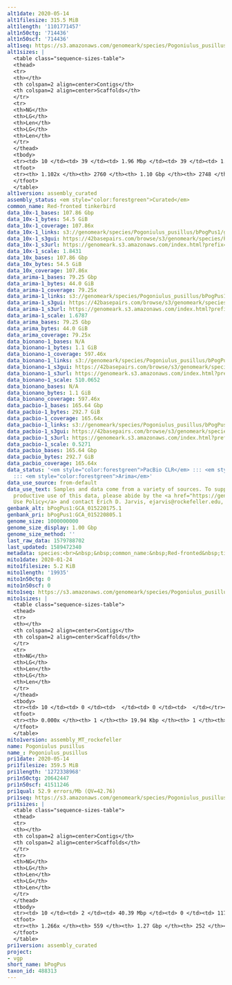 ```yaml
---
alt1date: 2020-05-14
alt1filesize: 315.5 MiB
alt1length: '1101771457'
alt1n50ctg: '714436'
alt1n50scf: '714436'
alt1seq: https://s3.amazonaws.com/genomeark/species/Pogoniulus_pusillus/bPogPus1/assembly_curated/bPogPus1.alt.cur.20200514.fasta.gz
alt1sizes: |
  <table class="sequence-sizes-table">
  <thead>
  <tr>
  <th></th>
  <th colspan=2 align=center>Contigs</th>
  <th colspan=2 align=center>Scaffolds</th>
  </tr>
  <tr>
  <th>NG</th>
  <th>LG</th>
  <th>Len</th>
  <th>LG</th>
  <th>Len</th>
  </tr>
  </thead>
  <tbody>
  <tr><td> 10 </td><td> 39 </td><td> 1.96 Mbp </td><td> 39 </td><td> 1.96 Mbp </td></tr><tr><td> 20 </td><td> 100 </td><td> 1.41 Mbp </td><td> 100 </td><td> 1.41 Mbp </td></tr><tr><td> 30 </td><td> 181 </td><td> 1.10 Mbp </td><td> 181 </td><td> 1.10 Mbp </td></tr><tr><td> 40 </td><td> 283 </td><td> 0.87 Mbp </td><td> 283 </td><td> 0.87 Mbp </td></tr><tr style="background-color:#cccccc;"><td> 50 </td><td> 411 </td><td> 0.71 Mbp </td><td> 411 </td><td> 0.71 Mbp </td></tr><tr><td> 60 </td><td> 565 </td><td> 0.59 Mbp </td><td> 565 </td><td> 0.59 Mbp </td></tr><tr><td> 70 </td><td> 751 </td><td> 486.38 Kbp </td><td> 751 </td><td> 486.70 Kbp </td></tr><tr><td> 80 </td><td> 979 </td><td> 395.13 Kbp </td><td> 979 </td><td> 395.13 Kbp </td></tr><tr><td> 90 </td><td> 1270 </td><td> 298.30 Kbp </td><td> 1269 </td><td> 299.22 Kbp </td></tr><tr><td> 100 </td><td> 1683 </td><td> 192.36 Kbp </td><td> 1682 </td><td> 192.76 Kbp </td></tr></tbody>
  <tfoot>
  <tr><th> 1.102x </th><th> 2760 </th><th> 1.10 Gbp </th><th> 2748 </th><th> 1.10 Gbp </th></tr>
  </tfoot>
  </table>
alt1version: assembly_curated
assembly_status: <em style="color:forestgreen">Curated</em>
common_name: Red-fronted tinkerbird
data_10x-1_bases: 107.86 Gbp
data_10x-1_bytes: 54.5 GiB
data_10x-1_coverage: 107.86x
data_10x-1_links: s3://genomeark/species/Pogoniulus_pusillus/bPogPus1/genomic_data/10x/<br>
data_10x-1_s3gui: https://42basepairs.com/browse/s3/genomeark/species/Pogoniulus_pusillus/bPogPus1/genomic_data/10x/
data_10x-1_s3url: https://genomeark.s3.amazonaws.com/index.html?prefix=species/Pogoniulus_pusillus/bPogPus1/genomic_data/10x/
data_10x-1_scale: 1.8431
data_10x_bases: 107.86 Gbp
data_10x_bytes: 54.5 GiB
data_10x_coverage: 107.86x
data_arima-1_bases: 79.25 Gbp
data_arima-1_bytes: 44.0 GiB
data_arima-1_coverage: 79.25x
data_arima-1_links: s3://genomeark/species/Pogoniulus_pusillus/bPogPus1/genomic_data/arima/<br>
data_arima-1_s3gui: https://42basepairs.com/browse/s3/genomeark/species/Pogoniulus_pusillus/bPogPus1/genomic_data/arima/
data_arima-1_s3url: https://genomeark.s3.amazonaws.com/index.html?prefix=species/Pogoniulus_pusillus/bPogPus1/genomic_data/arima/
data_arima-1_scale: 1.6787
data_arima_bases: 79.25 Gbp
data_arima_bytes: 44.0 GiB
data_arima_coverage: 79.25x
data_bionano-1_bases: N/A
data_bionano-1_bytes: 1.1 GiB
data_bionano-1_coverage: 597.46x
data_bionano-1_links: s3://genomeark/species/Pogoniulus_pusillus/bPogPus1/genomic_data/bionano/<br>
data_bionano-1_s3gui: https://42basepairs.com/browse/s3/genomeark/species/Pogoniulus_pusillus/bPogPus1/genomic_data/bionano/
data_bionano-1_s3url: https://genomeark.s3.amazonaws.com/index.html?prefix=species/Pogoniulus_pusillus/bPogPus1/genomic_data/bionano/
data_bionano-1_scale: 510.0652
data_bionano_bases: N/A
data_bionano_bytes: 1.1 GiB
data_bionano_coverage: 597.46x
data_pacbio-1_bases: 165.64 Gbp
data_pacbio-1_bytes: 292.7 GiB
data_pacbio-1_coverage: 165.64x
data_pacbio-1_links: s3://genomeark/species/Pogoniulus_pusillus/bPogPus1/genomic_data/pacbio/<br>
data_pacbio-1_s3gui: https://42basepairs.com/browse/s3/genomeark/species/Pogoniulus_pusillus/bPogPus1/genomic_data/pacbio/
data_pacbio-1_s3url: https://genomeark.s3.amazonaws.com/index.html?prefix=species/Pogoniulus_pusillus/bPogPus1/genomic_data/pacbio/
data_pacbio-1_scale: 0.5271
data_pacbio_bases: 165.64 Gbp
data_pacbio_bytes: 292.7 GiB
data_pacbio_coverage: 165.64x
data_status: '<em style="color:forestgreen">PacBio CLR</em> ::: <em style="color:forestgreen">10x</em>
  ::: <em style="color:forestgreen">Arima</em>'
data_use_source: from-default
data_use_text: Samples and data come from a variety of sources. To support fair and
  productive use of this data, please abide by the <a href="https://genome10k.soe.ucsc.edu/data-use-policies/">Data
  Use Policy</a> and contact Erich D. Jarvis, ejarvis@rockefeller.edu, with any questions.
genbank_alt: bPogPus1:GCA_015220175.1
genbank_pri: bPogPus1:GCA_015220805.1
genome_size: 1000000000
genome_size_display: 1.00 Gbp
genome_size_method: ''
last_raw_data: 1579788702
last_updated: 1589472340
metadata: species:<br>&nbsp;&nbsp;common_name:&nbsp;Red-fronted&nbsp;tinkerbird<br>&nbsp;&nbsp;family:<br>&nbsp;&nbsp;&nbsp;&nbsp;name:&nbsp;Lybiidae<br>&nbsp;&nbsp;genome_size:&nbsp;1000000000<br>&nbsp;&nbsp;genome_size_method:&nbsp;null<br>&nbsp;&nbsp;individuals:<br>&nbsp;&nbsp;-&nbsp;short_name:&nbsp;bPogPus1<br>&nbsp;&nbsp;name:&nbsp;Pogoniulus&nbsp;pusillus<br>&nbsp;&nbsp;order:<br>&nbsp;&nbsp;&nbsp;&nbsp;name:&nbsp;Piciformes<br>&nbsp;&nbsp;short_name:&nbsp;bPogPus<br>&nbsp;&nbsp;taxon_id:&nbsp;488313<br>&nbsp;&nbsp;project:&nbsp;[&nbsp;vgp&nbsp;]<br>
mito1date: 2020-01-24
mito1filesize: 5.2 KiB
mito1length: '19935'
mito1n50ctg: 0
mito1n50scf: 0
mito1seq: https://s3.amazonaws.com/genomeark/species/Pogoniulus_pusillus/bPogPus1/assembly_MT_rockefeller/bPogPus1.MT.20200124.fasta.gz
mito1sizes: |
  <table class="sequence-sizes-table">
  <thead>
  <tr>
  <th></th>
  <th colspan=2 align=center>Contigs</th>
  <th colspan=2 align=center>Scaffolds</th>
  </tr>
  <tr>
  <th>NG</th>
  <th>LG</th>
  <th>Len</th>
  <th>LG</th>
  <th>Len</th>
  </tr>
  </thead>
  <tbody>
  <tr><td> 10 </td><td> 0 </td><td>  </td><td> 0 </td><td>  </td></tr><tr><td> 20 </td><td> 0 </td><td>  </td><td> 0 </td><td>  </td></tr><tr><td> 30 </td><td> 0 </td><td>  </td><td> 0 </td><td>  </td></tr><tr><td> 40 </td><td> 0 </td><td>  </td><td> 0 </td><td>  </td></tr><tr style="background-color:#cccccc;"><td> 50 </td><td> 0 </td><td style="background-color:#ff8888;">  </td><td> 0 </td><td style="background-color:#ff8888;">  </td></tr><tr><td> 60 </td><td> 0 </td><td>  </td><td> 0 </td><td>  </td></tr><tr><td> 70 </td><td> 0 </td><td>  </td><td> 0 </td><td>  </td></tr><tr><td> 80 </td><td> 0 </td><td>  </td><td> 0 </td><td>  </td></tr><tr><td> 90 </td><td> 0 </td><td>  </td><td> 0 </td><td>  </td></tr><tr><td> 100 </td><td> 0 </td><td>  </td><td> 0 </td><td>  </td></tr></tbody>
  <tfoot>
  <tr><th> 0.000x </th><th> 1 </th><th> 19.94 Kbp </th><th> 1 </th><th> 19.94 Kbp </th></tr>
  </tfoot>
  </table>
mito1version: assembly_MT_rockefeller
name: Pogoniulus pusillus
name_: Pogoniulus_pusillus
pri1date: 2020-05-14
pri1filesize: 359.5 MiB
pri1length: '1272338968'
pri1n50ctg: 20642447
pri1n50scf: 41511246
pri1qual: 52.9 errors/Mb (QV=42.76)
pri1seq: https://s3.amazonaws.com/genomeark/species/Pogoniulus_pusillus/bPogPus1/assembly_curated/bPogPus1.pri.cur.20200514.fasta.gz
pri1sizes: |
  <table class="sequence-sizes-table">
  <thead>
  <tr>
  <th></th>
  <th colspan=2 align=center>Contigs</th>
  <th colspan=2 align=center>Scaffolds</th>
  </tr>
  <tr>
  <th>NG</th>
  <th>LG</th>
  <th>Len</th>
  <th>LG</th>
  <th>Len</th>
  </tr>
  </thead>
  <tbody>
  <tr><td> 10 </td><td> 2 </td><td> 40.39 Mbp </td><td> 0 </td><td> 117.91 Mbp </td></tr><tr><td> 20 </td><td> 5 </td><td> 30.97 Mbp </td><td> 2 </td><td> 50.46 Mbp </td></tr><tr><td> 30 </td><td> 8 </td><td> 28.01 Mbp </td><td> 4 </td><td> 49.02 Mbp </td></tr><tr><td> 40 </td><td> 12 </td><td> 21.81 Mbp </td><td> 6 </td><td> 48.03 Mbp </td></tr><tr style="background-color:#cccccc;"><td> 50 </td><td> 17 </td><td style="background-color:#88ff88;"> 20.64 Mbp </td><td> 8 </td><td style="background-color:#88ff88;"> 41.51 Mbp </td></tr><tr><td> 60 </td><td> 22 </td><td> 18.25 Mbp </td><td> 11 </td><td> 34.65 Mbp </td></tr><tr><td> 70 </td><td> 28 </td><td> 15.34 Mbp </td><td> 14 </td><td> 32.53 Mbp </td></tr><tr><td> 80 </td><td> 35 </td><td> 11.60 Mbp </td><td> 18 </td><td> 25.07 Mbp </td></tr><tr><td> 90 </td><td> 45 </td><td> 9.21 Mbp </td><td> 22 </td><td> 23.07 Mbp </td></tr><tr><td> 100 </td><td> 58 </td><td> 6.30 Mbp </td><td> 26 </td><td> 20.83 Mbp </td></tr></tbody>
  <tfoot>
  <tr><th> 1.266x </th><th> 559 </th><th> 1.27 Gbp </th><th> 252 </th><th> 1.27 Gbp </th></tr>
  </tfoot>
  </table>
pri1version: assembly_curated
project:
- vgp
short_name: bPogPus
taxon_id: 488313
---
```

